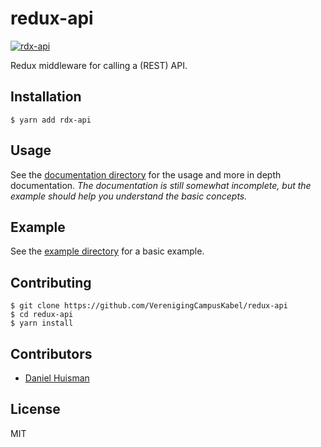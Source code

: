 # redux-api

[![rdx-api](https://img.shields.io/npm/v/rdx-api.svg)](https://www.npmjs.com/package/rdx-api)

Redux middleware for calling a (REST) API.

## Installation
```
$ yarn add rdx-api
```

## Usage
See the [documentation directory](docs) for the usage and more in depth documentation.
*The documentation is still somewhat incomplete, but the example should help you understand the basic concepts.*

## Example
See the [example directory](example) for a basic example.

## Contributing
```
$ git clone https://github.com/VerenigingCampusKabel/redux-api
$ cd redux-api
$ yarn install
```

## Contributors
- [Daniel Huisman](https://github.com/DanielHuisman)

## License
MIT
